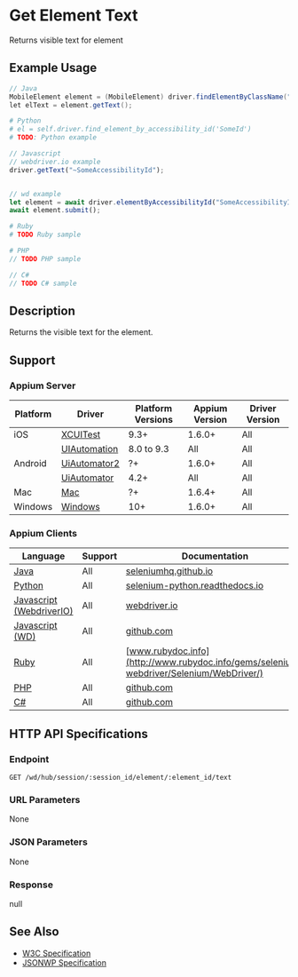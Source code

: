 # Get Element Text

Returns visible text for element
## Example Usage

```java
// Java
MobileElement element = (MobileElement) driver.findElementByClassName("SomeClassName");
let elText = element.getText();

```

```python
# Python
# el = self.driver.find_element_by_accessibility_id('SomeId')
# TODO: Python example

```

```javascript
// Javascript
// webdriver.io example
driver.getText("~SomeAccessibilityId");


// wd example
let element = await driver.elementByAccessibilityId("SomeAccessibilityID");
await element.submit();

```

```ruby
# Ruby
# TODO Ruby sample

```

```php
# PHP
// TODO PHP sample

```

```csharp
// C#
// TODO C# sample

```


## Description

Returns the visible text for the element.


## Support

### Appium Server

|Platform|Driver|Platform Versions|Appium Version|Driver Version|
|--------|----------------|------|--------------|--------------|
| iOS | [XCUITest](/docs/en/drivers/ios-xcuitest.md) | 9.3+ | 1.6.0+ | All |
|  | [UIAutomation](/docs/en/drivers/ios-uiautomation.md) | 8.0 to 9.3 | All | All |
| Android | [UiAutomator2](/docs/en/drivers/android-uiautomator2.md) | ?+ | 1.6.0+ | All |
|  | [UiAutomator](/docs/en/drivers/android-uiautomator.md) | 4.2+ | All | All |
| Mac | [Mac](/docs/en/drivers/mac.md) | ?+ | 1.6.4+ | All |
| Windows | [Windows](/docs/en/drivers/windows.md) | 10+ | 1.6.0+ | All |

### Appium Clients 

|Language|Support|Documentation|
|--------|-------|-------------|
|[Java](https://github.com/appium/java-client/releases/latest)| All |  [seleniumhq.github.io](https://seleniumhq.github.io/selenium/docs/api/java/org/openqa/selenium/WebElement.html#getText--)  |
|[Python](https://github.com/appium/python-client/releases/latest)| All |  [selenium-python.readthedocs.io](http://selenium-python.readthedocs.io/api.html)  |
|[Javascript (WebdriverIO)](http://webdriver.io/index.html)| All |  [webdriver.io](http://webdriver.io/api/property/getText.html)  |
|[Javascript (WD)](https://github.com/admc/wd/releases/latest)| All |  [github.com](https://github.com/admc/wd/blob/master/lib/commands.js#L1832)  |
|[Ruby](https://github.com/appium/ruby_lib/releases/latest)| All |  [www.rubydoc.info](http://www.rubydoc.info/gems/selenium-webdriver/Selenium/WebDriver/)  |
|[PHP](https://github.com/appium/php-client/releases/latest)| All |  [github.com](https://github.com/appium/php-client/)  |
|[C#](https://github.com/appium/appium-dotnet-driver/releases/latest)| All |  [github.com](https://github.com/appium/appium-dotnet-driver/)  |

## HTTP API Specifications

### Endpoint

`GET /wd/hub/session/:session_id/element/:element_id/text`

### URL Parameters

None

### JSON Parameters

None

### Response

null

## See Also

* [W3C Specification](https://www.w3.org/TR/webdriver/#dfn-get-element-text)
* [JSONWP Specification](https://github.com/SeleniumHQ/selenium/wiki/JsonWireProtocol#sessionsessionidelementidtext)
